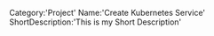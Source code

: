 Category:'Project'
Name:'Create Kubernetes Service'
ShortDescription:'This is my Short Description'
